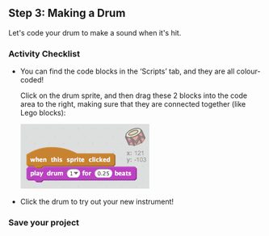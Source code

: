 ## Step 3: Making a Drum

Let's code your drum to make a sound when it's hit.

### Activity Checklist

+ You can find the code blocks in the ‘Scripts’ tab, and they are all colour-coded!

	Click on the drum sprite, and then drag these 2 blocks into the code area to the right, making sure that they are connected together (like Lego blocks):

	![screenshot](images/drum-sound-solution.png)

+ Click the drum to try out your new instrument!

### Save your project
